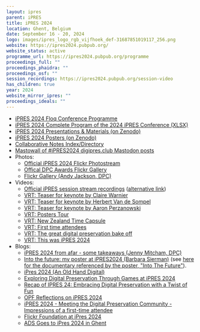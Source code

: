 ```yaml
---
layout: ipres
parent: iPRES
title: iPRES 2024
location: Ghent, Belgium
date: September 16 - 20, 2024
logo: images/ipres_logo_rgb_vijfhoek_def-31687851019117_256.png
website: https://ipres2024.pubpub.org/
website_status: active
programme_url: https://ipres2024.pubpub.org/programme
proceedings_full: ""
proceedings_phaidra: ""
proceedings_osf: ""
session_recordings: https://ipres2024.pubpub.org/session-video
has_children: true
year: 2024
website_mirror_ipres: ""
proceedings_ideals: ""
---
```

- [iPRES 2024 Floq Conference Programme](https://conpass.floq.live/kiosk/ipres-2024/dailyprogramme)
- [iPRES 2024 Complete Program of the 2024 iPRES Conference (XLSX)](https://zenodo.org/records/14387936)
- [iPRES 2024 Presentations & Materials (on Zenodo)](https://zenodo.org/communities/ipres2024materials)
- [iPRES 2024 Posters (on Zenodo)](https://zenodo.org/communities/ipres2024posters)
- [Collaborative Notes Index/Directory](https://drive.google.com/drive/folders/1pN0Be3mwURtEpRQyCcwxnVqmv3c2-qNu)
- [Mastowall of #iPRES2024 digipres.club Mastodon posts](https://rstockm.github.io/mastowall/?hashtags=ipres2024,ipres24&server=https://digipres.club)
- Photos:
    - [Official iPRES 2024 Flickr Photostream](https://www.flickr.com/photos/201510637@N04/)
    - [Offical DPC Awards Flickr Gallery](https://www.flickr.com/photos/dpconflickr/albums/72177720320436016)
    - [Flickr Gallery (Andy Jackson, DPC)](https://www.flickr.com/photos/anjacks0n/albums/72177720320554306/)
- Videos:
    - [Official iPRES session stream recordings](https://ipres2024.pubpub.org/session-video) ([alternative link](https://www.archief.vlaanderen.be/archief/records/dossiers/5acb210228ce4315ae650812d056a482329eb83ed2dc42398a51505dc153be81/details))
    - [VRT: Teaser for keynote by Claire Warnier](https://www.youtube.com/watch?v=qGFCS0gqu6s&t=3s)
    - [VRT: Teaser for keynote by Herbert Van de Sompel](https://www.youtube.com/watch?v=6bTz4r5kyGU&t=3s)
    - [VRT: Teaser for keynote by Aaron Perzanowski](https://www.youtube.com/watch?v=N-1hAkI-f6c&t=12s)
    - [VRT: Posters Tour](https://www.youtube.com/watch?v=1qJg-eHJuUc)
    - [VRT: New Zealand Time Capsule](https://www.youtube.com/watch?v=_tHIJgXqY6s)
    - [VRT: First time attendees](https://www.youtube.com/watch?v=Q2EYnD0wN_Y)
    - [VRT: The great digital preservation bake off ](https://www.youtube.com/watch?v=sCg_p6F-5OQ&t=43s)
    - [VRT: This was iPRES 2024](https://www.youtube.com/watch?v=Sdb3oN3zw2c&t=11s)
- Blogs:
    - [iPRES 2024 from afar - some takeaways (Jenny Mitcham, DPC)](https://www.dpconline.org/blog/ipres-2024-from-afar-some-takeaways)
    - [Into the future: my poster at iPRES2024 (Barbara Sierman)](https://digitalpreservation.nl/seeds/ipres2024-bsierman-into-the-future-poster/) (see [here for the documentary referenced by the poster, "Into The Future"](http://www.americanfilmfoundation.com/order/into_the_future.shtml)).
    - [iPres 2024 (An Old Hand Digital)](https://anoldhanddigital.wordpress.com/2024/09/26/ipres-2024/)
    - [Exploring Digital Preservation Through Games at iPRES 2024](https://digitalpreservation-blog.lib.cam.ac.uk/exploring-digital-preservation-through-games-at-ipres-2024-45e96b13faa8)
    - [Recap of IPRES 24: Embracing Digital Preservation with a Twist of Fun](https://www.dpconline.org/blog/blog-sean-macmillan-ipres24)
    - [OPF Reflections on iPRES 2024](https://openpreservation.org/blogs/opf-reflections-on-ipres-2024/)
    - [iPRES 2024 - Meeting the Digital Preservation Community - Impressions of a first-time attendee](https://www.dpconline.org/blog/wdpd/blog-lukas-hechenblaickner-wdpd2024)
    - [Flickr Foundation at iPres 2024](https://www.flickr.org/flickr-foundation-at-ipres-2024/)
    - [ADS Goes to iPres 2024 in Ghent](https://archaeologydataservice.ac.uk/blog/ipres-2024/)

